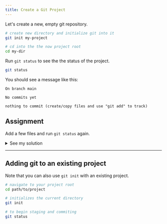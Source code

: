 ```yaml
---
title: Create a Git Project
---
```


Let's create a new, empty git repository.

```sh title="Initialize and open new git repository"
# create new directory and initialize git into it
git init my-project

# cd into the the now project root
cd my-dir
```

Run `git status` to see the the status of the project.

```sh title="Check the project status"
git status
```

You should see a message like this:

```
On branch main

No commits yet

nothing to commit (create/copy files and use "git add" to track)
```

## Assignment

Add a few files and run `git status` again.

<details>
  <summary>See my solution</summary>

```sh title="Add files and run git status"
# add three empty markdown files
touch git-init.txt
touch git-status.txt
touch git-add.txt

# get the repository status
git status
```

```sh
On branch main

No commits yet

Untracked files:
  (use "git add <file>..." to include in what will be committed)
        git-add.txt
        git-init.txt
        git-status.txt

nothing added to commit but untracked files present (use "git add" to track)
```

</details>

---

## Adding git to an existing project

Note that you can also use `git init` with an existing project.

```sh frame="terminal"
# navigate to your project root
cd path/to/project

# initializes the current directory
git init

# to begin staging and commiting
git status
```
